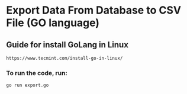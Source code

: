 # Export Data From Database to CSV File (GO language)

## Guide for install GoLang in Linux
    https://www.tecmint.com/install-go-in-linux/

### To run the code, run:
    go run export.go
        